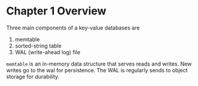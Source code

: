 # Chapter 1 Overview

Three main components of a key-value databases are
1. memtable
2. sorted-string table
3. WAL (write-ahead log) file

`memtable` is an in-memory data structure that serves reads and writes. New writes go to the wal for persistence. The WAL is regularly sends to object storage for durability.

